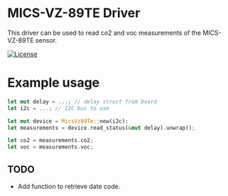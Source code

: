 # MICS-VZ-89TE Driver

This driver can be used to read co2 and voc measurements of the MICS-VZ-89TE sensor.

[![License](https://img.shields.io/badge/license-MIT%2FApache--2.0-blue.svg)](https://github.com/teamplayer3/mics-vz-89te)

# Example usage

```rust
let mut delay = ...; // delay struct from board
let i2c = ...; // I2C bus to use

let mut device = MicsVz89Te::new(i2c);
let measurements = device.read_status(&mut delay).unwrap();

let co2 = measurements.co2;
let voc = measurements.voc;
```

## TODO

* Add function to retrieve date code.